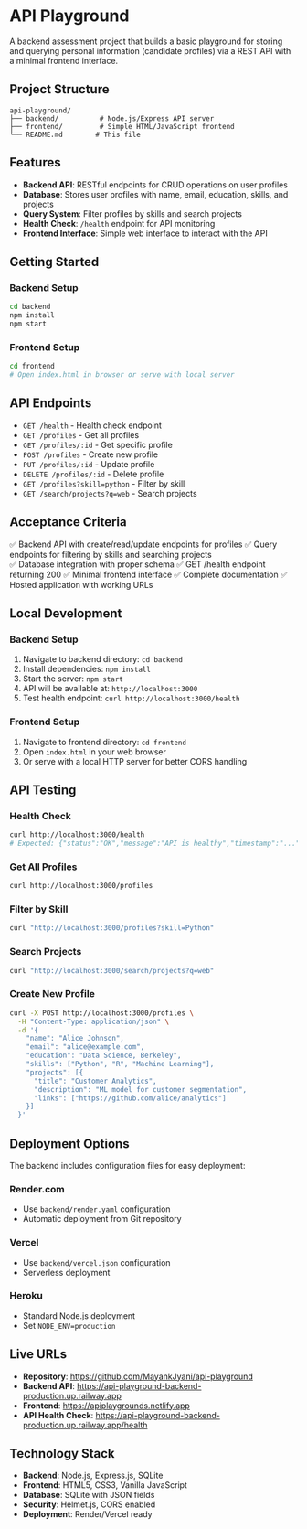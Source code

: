 # API Playground

A backend assessment project that builds a basic playground for storing and querying personal information (candidate profiles) via a REST API with a minimal frontend interface.

## Project Structure

```
api-playground/
├── backend/          # Node.js/Express API server
├── frontend/         # Simple HTML/JavaScript frontend
└── README.md        # This file
```

## Features

- **Backend API**: RESTful endpoints for CRUD operations on user profiles
- **Database**: Stores user profiles with name, email, education, skills, and projects
- **Query System**: Filter profiles by skills and search projects
- **Health Check**: `/health` endpoint for API monitoring
- **Frontend Interface**: Simple web interface to interact with the API

## Getting Started

### Backend Setup
```bash
cd backend
npm install
npm start
```

### Frontend Setup
```bash
cd frontend
# Open index.html in browser or serve with local server
```

## API Endpoints

- `GET /health` - Health check endpoint
- `GET /profiles` - Get all profiles
- `GET /profiles/:id` - Get specific profile
- `POST /profiles` - Create new profile
- `PUT /profiles/:id` - Update profile
- `DELETE /profiles/:id` - Delete profile
- `GET /profiles?skill=python` - Filter by skill
- `GET /search/projects?q=web` - Search projects

## Acceptance Criteria

✅ Backend API with create/read/update endpoints for profiles
✅ Query endpoints for filtering by skills and searching projects  
✅ Database integration with proper schema
✅ GET /health endpoint returning 200
✅ Minimal frontend interface
✅ Complete documentation
✅ Hosted application with working URLs

## Local Development

### Backend Setup
1. Navigate to backend directory: `cd backend`
2. Install dependencies: `npm install`
3. Start the server: `npm start`
4. API will be available at: `http://localhost:3000`
5. Test health endpoint: `curl http://localhost:3000/health`

### Frontend Setup
1. Navigate to frontend directory: `cd frontend`
2. Open `index.html` in your web browser
3. Or serve with a local HTTP server for better CORS handling

## API Testing

### Health Check
```bash
curl http://localhost:3000/health
# Expected: {"status":"OK","message":"API is healthy","timestamp":"..."}
```

### Get All Profiles
```bash
curl http://localhost:3000/profiles
```

### Filter by Skill
```bash
curl "http://localhost:3000/profiles?skill=Python"
```

### Search Projects
```bash
curl "http://localhost:3000/search/projects?q=web"
```

### Create New Profile
```bash
curl -X POST http://localhost:3000/profiles \
  -H "Content-Type: application/json" \
  -d '{
    "name": "Alice Johnson",
    "email": "alice@example.com",
    "education": "Data Science, Berkeley",
    "skills": ["Python", "R", "Machine Learning"],
    "projects": [{
      "title": "Customer Analytics",
      "description": "ML model for customer segmentation",
      "links": ["https://github.com/alice/analytics"]
    }]
  }'
```

## Deployment Options

The backend includes configuration files for easy deployment:

### Render.com
- Use `backend/render.yaml` configuration
- Automatic deployment from Git repository

### Vercel
- Use `backend/vercel.json` configuration  
- Serverless deployment

### Heroku
- Standard Node.js deployment
- Set `NODE_ENV=production`

## Live URLs

- **Repository**: https://github.com/MayankJyani/api-playground
- **Backend API**: https://api-playground-backend-production.up.railway.app
- **Frontend**: https://apiplaygrounds.netlify.app
- **API Health Check**: https://api-playground-backend-production.up.railway.app/health

## Technology Stack

- **Backend**: Node.js, Express.js, SQLite
- **Frontend**: HTML5, CSS3, Vanilla JavaScript
- **Database**: SQLite with JSON fields
- **Security**: Helmet.js, CORS enabled
- **Deployment**: Render/Vercel ready
